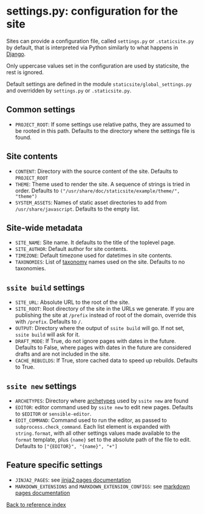 # settings.py: configuration for the site

Sites can provide a configuration file, called `settings.py` or
`.staticsite.py` by default, that is interpreted via Python similarly to what
happens in [Django](https://docs.djangoproject.com/en/1.9/topics/settings/).

Only uppercase values set in the configuration are used by staticsite, the rest
is ignored.

Default settings are defined in the module `staticsite/global_settings.py` and
overridden by `settings.py` or `.staticsite.py`.

## Common settings

* `PROJECT_ROOT`: If some settings use relative paths, they are assumed to be
  rooted in this path. Defaults to the directory where the settings file is
  found.


## Site contents

* `CONTENT`: Directory with the source content of the site. Defaults to
  `PROJECT_ROOT`
* `THEME`: Theme used to render the site. A sequence of strings is tried in
  order. Defaults to `("/usr/share/doc/staticsite/example/theme/", "theme")`
* `SYSTEM_ASSETS`: Names of static asset directories to add from
  `/usr/share/javascript`. Defaults to the empty list.


## Site-wide metadata

* `SITE_NAME`: Site name. It defaults to the title of the toplevel page.
* `SITE_AUTHOR`: Default author for site contents.
* `TIMEZONE`: Default timezone used for datetimes in site contents.
* `TAXONOMIES`: List of [taxonomy](taxonomies.md) names used on the site.
  Defaults to no taxonomies.


## `ssite build` settings

* `SITE_URL`: Absolute URL to the root of the site.
* `SITE_ROOT`: Root directory of the site in the URLs we generate. If you are
  publishing the site at `/prefix` instead of root of the domain, override this
  with `/prefix`. Defaults to `/`.
* `OUTPUT`: Directory where the output of `ssite build` will go. If not set,
  `ssite build` will ask for it.
* `DRAFT_MODE`: If True, do not ignore pages with dates in the future. Defaults
  to False, where pages with dates in the future are considered drafts and are
  not included in the site.
* `CACHE_REBUILDS`: If True, store cached data to speed up rebuilds. Defaults
  to True.


## `ssite new` settings

* `ARCHETYPES`: Directory where [archetypes](archetypes.md) used by `ssite new`
  are found
* `EDITOR`: editor command used by `ssite new` to edit new pages. Defaults to
  `$EDITOR` or `sensible-editor`.
* `EDIT_COMMAND`: Command used to run the editor, as passed to
  `subprocess.check_command`. Each list element is expanded with
  `string.format`, with all other settings values made available to the
  `format` template, plus `{name}` set to the absolute path of the file to
  edit. Defaults to `["{EDITOR}", "{name}", "+"]`


## Feature specific settings

* `JINJA2_PAGES`: see [jinja2 pages documentation](doc/jinja2.md)
* `MARKDOWN_EXTENSIONS` and `MARKDOWN_EXTENSION_CONFIGS`:
  see [markdown pages documentation](doc/markdown.md)


[Back to reference index](reference.md)
